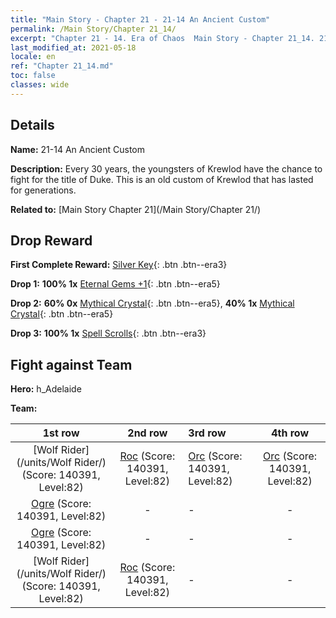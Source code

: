 ```yaml
---
title: "Main Story - Chapter 21 - 21-14 An Ancient Custom"
permalink: /Main Story/Chapter 21_14/
excerpt: "Chapter 21 - 14. Era of Chaos  Main Story - Chapter 21_14. 21-14 An Ancient Custom"
last_modified_at: 2021-05-18
locale: en
ref: "Chapter 21_14.md"
toc: false
classes: wide
---
```


## Details

 **Name:** 21-14 An Ancient Custom

 **Description:** Every 30 years, the youngsters of Krewlod have the chance to fight for the title of Duke. This is an old custom of Krewlod that has lasted for generations.

 **Related to:** [Main Story Chapter 21](/Main Story/Chapter 21/)

## Drop Reward

 **First Complete Reward:** [Silver Key](/Items/con_693/){: .btn .btn--era3}

 **Drop 1:** **100% 1x** [Eternal Gems +1](/Items/mat_72/){: .btn .btn--era5}

 **Drop 2:** **60% 0x** [Mythical Crystal](/Items/mat_66/){: .btn .btn--era5}, **40% 1x** [Mythical Crystal](/Items/mat_66/){: .btn .btn--era5}

 **Drop 3:** **100% 1x** [Spell Scrolls](/Items/con_694/){: .btn .btn--era3}


## Fight against Team
 **Hero:** h_Adelaide

 **Team:**


  | 1st row | 2nd row | 3rd row | 4th row |
  |:----:|:----:|:----|:----:|
  | [Wolf Rider](/units/Wolf Rider/) (Score: 140391, Level:82)  | [Roc](/units/Roc/) (Score: 140391, Level:82)  | [Orc](/units/Orc/) (Score: 140391, Level:82)  | [Orc](/units/Orc/) (Score: 140391, Level:82)  |
  | [Ogre](/units/Ogre/) (Score: 140391, Level:82)  | - | - | - |
  | [Ogre](/units/Ogre/) (Score: 140391, Level:82)  | - | - | - |
  | [Wolf Rider](/units/Wolf Rider/) (Score: 140391, Level:82)  | [Roc](/units/Roc/) (Score: 140391, Level:82)  | - | - |


